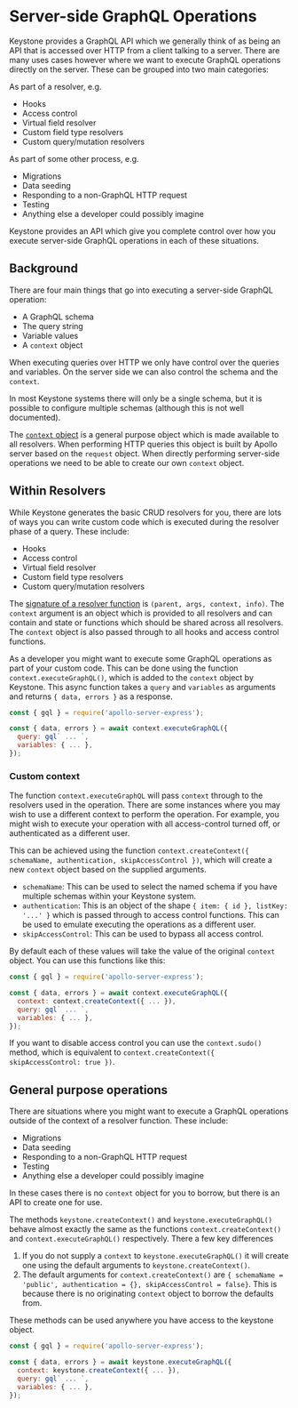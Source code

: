 <!--[meta]
section: discussions
title: Server-side GraphQL Operations
[meta]-->

# Server-side GraphQL Operations

Keystone provides a GraphQL API which we generally think of as being an API that is accessed over HTTP from a client talking to a server.
There are many uses cases however where we want to execute GraphQL operations directly on the server.
These can be grouped into two main categories:

As part of a resolver, e.g.

- Hooks
- Access control
- Virtual field resolver
- Custom field type resolvers
- Custom query/mutation resolvers

As part of some other process, e.g.

- Migrations
- Data seeding
- Responding to a non-GraphQL HTTP request
- Testing
- Anything else a developer could possibly imagine

Keystone provides an API which give you complete control over how you execute server-side GraphQL operations in each of these situations.

## Background

There are four main things that go into executing a server-side GraphQL operation:

- A GraphQL schema
- The query string
- Variable values
- A `context` object

When executing queries over HTTP we only have control over the queries and variables.
On the server side we can also control the schema and the `context`.

In most Keystone systems there will only be a single schema, but it is possible to configure multiple schemas (although this is not well documented).

The [`context` object](https://www.apollographql.com/docs/apollo-server/data/resolvers/#the-context-argument) is a general purpose object which is made available to all resolvers. When performing HTTP queries this object is built by Apollo server based on the `request` object. When directly performing server-side operations we need to be able to create our own `context` object.

## Within Resolvers

While Keystone generates the basic CRUD resolvers for you, there are lots of ways you can write custom code which is executed during the resolver phase of a query.
These include:

- Hooks
- Access control
- Virtual field resolver
- Custom field type resolvers
- Custom query/mutation resolvers

The [signature of a resolver function](https://www.apollographql.com/docs/apollo-server/data/resolvers/#resolver-arguments) is `(parent, args, context, info)`.
The `context` argument is an object which is provided to all resolvers and can contain and state or functions which should be shared across all resolvers.
The `context` object is also passed through to all hooks and access control functions.

As a developer you might want to execute some GraphQL operations as part of your custom code.
This can be done using the function `context.executeGraphQL()`, which is added to the `context` object by Keystone.
This async function takes a `query` and `variables` as arguments and returns `{ data, errors }` as a response.

```javascript
const { gql } = require('apollo-server-express');

const { data, errors } = await context.executeGraphQL({
  query: gql` ... `,
  variables: { ... },
});
```

### Custom context

The function `context.executeGraphQL` will pass `context` through to the resolvers used in the operation.
There are some instances where you may wish to use a different context to perform the operation.
For example, you might wish to execute your operation with all access-control turned off, or authenticated as a different user.

This can be achieved using the function `context.createContext({ schemaName, authentication, skipAccessControl })`, which will create a new `context` object based on the supplied arguments.

- `schemaName`: This can be used to select the named schema if you have multiple schemas within your Keystone system.
- `authentication`: This is an object of the shape `{ item: { id }, listKey: '...' }` which is passed through to access control functions. This can be used to emulate executing the operations as a different user.
- `skipAccessControl`: This can be used to bypass all access control.

By default each of these values will take the value of the original `context` object.
You can use this functions like this:

```javascript
const { gql } = require('apollo-server-express');

const { data, errors } = await context.executeGraphQL({
  context: context.createContext({ ... }),
  query: gql` ... `,
  variables: { ... },
});
```

If you want to disable access control you can use the `context.sudo()` method, which is equivalent to `context.createContext({ skipAccessControl: true })`.

## General purpose operations

There are situations where you might want to execute a GraphQL operations outside of the context of a resolver function.
These include:

- Migrations
- Data seeding
- Responding to a non-GraphQL HTTP request
- Testing
- Anything else a developer could possibly imagine

In these cases there is no `context` object for you to borrow, but there is an API to create one for use.

The methods `keystone.createContext()` and `keystone.executeGraphQL()` behave almost exactly the same as the functions `context.createContext()` and `context.executeGraphQL()` respectively. There a few key differences

1. If you do not supply a `context` to `keystone.executeGraphQL()` it will create one using the default arguments to `keystone.createContext()`.
2. The default arguments for `context.createContext()` are `{ schemaName = 'public', authentication = {}, skipAccessControl = false}`. This is because there is no originating `context` object to borrow the defaults from.

These methods can be used anywhere you have access to the keystone object.

```javascript
const { gql } = require('apollo-server-express');

const { data, errors } = await keystone.executeGraphQL({
  context: keystone.createContext({ ... }),
  query: gql` ... `,
  variables: { ... },
});
```
